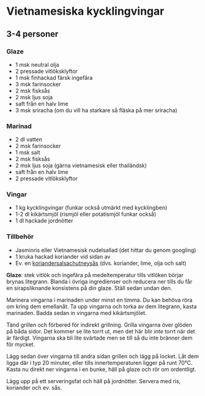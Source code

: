# Vietnamesiska kycklingvingar
## 3-4 personer

### Glaze

* 1 msk neutral olja
* 2 pressade vitlöksklyftor
* 1 msk finhackad färsk ingefära
* 3 msk farinsocker
* 2 msk fisksås
* 2 msk ljus soja
* saft från en halv lime
* 3 msk sriracha (om du vill ha starkare så fläska på mer sriracha)

### Marinad

* 2 dl vatten
* 2 msk farinsocker
* 1 msk salt
* 2 msk fisksås
* 2 msk ljus soja (gärna vietnamesisk eller thailändsk)
* saft från en halv lime
* 2 pressade vitlöksklyftor

### Vingar
* 1 kg kycklingvingar (funkar också utmärkt med kycklingben)
* 1-2 dl kikärtsmjöl (rismjöl eller potatismjöl funkar också)
* 1 dl hackade jordnötter

### Tillbehör
* Jasminris eller Vietnamesisk nudelsallad (det hittar du genom googling)
* 1 kruka hackad koriander vid sidan av
* Ev. en [koriandersalsachutneysås](https://feeders.se/2018/03/08/koriandersalsachutneysas/) (dvs. koriander, lime, olja och salt)

**Glaze**: stek vitlök och ingefära på medeltemperatur tills vitlöken börjar brynas litegrann. Blanda i övriga ingredienser och
reducera ner tills du får en sirapsliknande konsistens på din glaze. Ställ sedan undan den.

Marinera vingarna i marinaden under minst en timma. Du kan behöva röra om kring dem emellanåt. Ta upp vingarna och torka
av dem litegrann, kasta marinaden. Badda sedan in vingarna med kikärtsmjölet.

Tänd grillen och förbered för indirekt grillning. Grilla vingarna över glöden på båda sidor. Det kommer se lite torrt
ut, men det här blir *inte* torrt när det är färdigt. Vingarna ska bli lite svärtade men se till så du inte bränner dem
för mycket.

Lägg sedan över vingarna till andra sidan grillen och lägg på locket. Låt dem ligga där i typ 20 minuter, eller tills
innertemperaturen ligger på runt 70°C. Kasta nu direkt ner vingarna i en bunke, häll på glaze och rör om ordentligt.

Lägg upp på ett serveringsfat och häll på jordnötter. Servera med ris, koriander och ev. sås.
